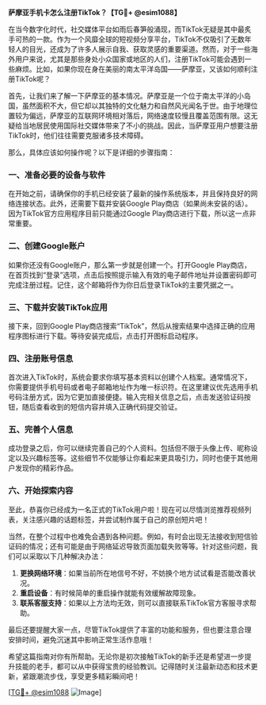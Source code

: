 **萨摩亚手机卡怎么注册TikTok？【TG💪+ @esim1088】**

在当今数字化时代，社交媒体平台如雨后春笋般涌现，而TikTok无疑是其中最炙手可热的一款。作为一个风靡全球的短视频分享平台，TikTok不仅吸引了无数年轻人的目光，还成为了许多人展示自我、获取灵感的重要渠道。然而，对于一些海外用户来说，尤其是那些身处小众国家或地区的人们，注册TikTok可能会遇到一些麻烦。比如，如果你现在身在美丽的南太平洋岛国——萨摩亚，又该如何顺利注册TikTok呢？

首先，让我们来了解一下萨摩亚的基本情况。萨摩亚是一个位于南太平洋的小岛国，虽然面积不大，但它却以其独特的文化魅力和自然风光闻名于世。由于地理位置较为偏远，萨摩亚的互联网环境相对落后，网络速度较慢且覆盖范围有限。这无疑给当地居民使用国际社交媒体带来了不小的挑战。因此，当萨摩亚用户想要注册TikTok时，他们往往需要克服诸多技术障碍。

那么，具体应该如何操作呢？以下是详细的步骤指南：

### 一、准备必要的设备与软件

在开始之前，请确保你的手机已经安装了最新的操作系统版本，并且保持良好的网络连接状态。此外，还需要下载并安装Google Play商店（如果尚未安装的话）。因为TikTok官方应用程序目前只能通过Google Play商店进行下载，所以这一点非常重要。

### 二、创建Google账户

如果你还没有Google账户，那么第一步就是创建一个。打开Google Play商店，在首页找到“登录”选项，点击后按照提示输入有效的电子邮件地址并设置密码即可完成注册过程。记住，这个邮箱将作为你日后登录TikTok的主要凭据之一。

### 三、下载并安装TikTok应用

接下来，回到Google Play商店搜索“TikTok”，然后从搜索结果中选择正确的应用程序图标进行下载。等待安装完成后，点击打开图标启动程序。

### 四、注册账号信息

首次进入TikTok时，系统会要求你填写基本资料以创建个人档案。通常情况下，你需要提供手机号码或者电子邮箱地址作为唯一标识符。在这里建议优先选用手机号码注册方式，因为它更加直接便捷。输入完相关信息之后，点击发送验证码按钮，随后查看收到的短信内容并填入正确代码提交验证。

### 五、完善个人信息

成功登录之后，你可以继续完善自己的个人资料。包括但不限于头像上传、昵称设定以及兴趣标签等。这些细节不仅能够让你看起来更具吸引力，同时也便于其他用户发现你的精彩作品。

### 六、开始探索内容

至此，恭喜你已经成为一名正式的TikTok用户啦！现在可以尽情浏览推荐视频列表，关注感兴趣的话题标签，并尝试制作属于自己的原创短片吧！

当然，在整个过程中也难免会遇到各种问题。例如，有时会出现无法接收到短信验证码的情况；还有可能是由于网络延迟导致页面加载失败等等。针对这些问题，我们可以采取以下几种解决办法：

1. **更换网络环境**：如果当前所在地信号不好，不妨换个地方试试看是否能改善状况。
2. **重启设备**：有时候简单的重启操作就能有效缓解故障现象。
3. **联系客服支持**：如果以上方法均无效，则可以直接联系TikTok官方客服寻求帮助。

最后还要提醒大家一点，尽管TikTok提供了丰富的功能和服务，但也要注意合理安排时间，避免沉迷其中影响正常生活作息哦！

希望这篇指南对你有所帮助。无论你是初次接触TikTok的新手还是希望进一步提升技能的老手，都可以从中获得宝贵的经验教训。记得随时关注最新动态和技术更新，紧跟潮流步伐，享受更多精彩瞬间吧！

[[TG💪+ @esim1088](https://t.me/s/esim1088) ![Image](https://i.postimg.cc/4NQfJmqS/Snipaste-2025-05-13-00-14-12.png)]
